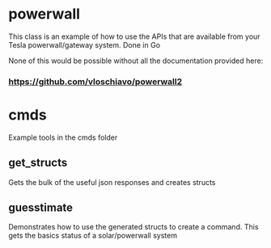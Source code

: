 # powerwall
This class is an example of how to use the APIs that are available from your Tesla powerwall/gateway system.  Done in Go

None of this would be possible without all the documentation provided here:
### https://github.com/vloschiavo/powerwall2

# cmds
Example tools in the cmds folder
## get_structs
Gets the bulk of the useful json responses and creates structs
## guesstimate
Demonstrates how to use the generated structs to create a command.  This gets the basics status of a solar/powerwall system
